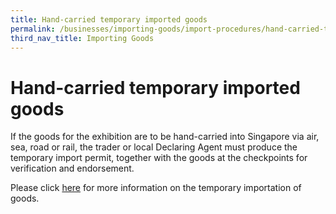 ```yaml
---
title: Hand-carried temporary imported goods
permalink: /businesses/importing-goods/import-procedures/hand-carried-temporary-imported-goods
third_nav_title: Importing Goods
---
```


# Hand-carried temporary imported goods

If the goods for the exhibition are to be hand-carried into Singapore via air, sea, road or rail, the trader or local Declaring Agent must produce the temporary import permit, together with the goods at the checkpoints for verification and endorsement.

Please click  [here](http://www.customs.gov.sg/businesses/importing-goods/temporary-import-scheme)  for more information on the temporary importation of goods.

